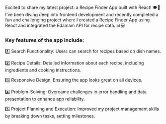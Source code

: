 Excited to share my latest project: a Recipe Finder App built with React! 🍽️🚀
I've been diving deep into frontend development and recently completed a fun and challenging project where I created a Recipe Finder App using React and integrated the Edamam API for recipe data. 📊💻

### Key features of the app include:

1️⃣ Search Functionality: Users can search for recipes based on dish names.

2️⃣ Recipe Details: Detailed information about each recipe, including ingredients and cooking instructions.

3️⃣ Responsive Design: Ensuring the app looks great on all devices.

4️⃣ Problem-Solving: Overcame challenges in error handling and data presentation to enhance app reliability.

5️⃣ Project Planning and Execution: Improved my project management skills by breaking down tasks, setting milestones.
